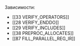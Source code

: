 
Зависимости:
- [[33 VERIFY_OPERATORS]]
- [[28 VERIFY_ENDDO]]
- [[29 VERIFY_INCLUDES]]
- [[38 PREPROC_ALLOCATES]]
- [[87 FILL_PARALLEL_REG_IR]]









